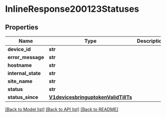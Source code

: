 # InlineResponse200123Statuses

## Properties
Name | Type | Description | Notes
------------ | ------------- | ------------- | -------------
**device_id** | **str** |  | [optional] 
**error_message** | **str** |  | [optional] 
**hostname** | **str** |  | [optional] 
**internal_state** | **str** |  | [optional] 
**site_name** | **str** |  | [optional] 
**status** | **str** |  | [optional] 
**status_since** | [**V1devicesbringuptokenValidTillTs**](V1devicesbringuptokenValidTillTs.md) |  | [optional] 

[[Back to Model list]](../README.md#documentation-for-models) [[Back to API list]](../README.md#documentation-for-api-endpoints) [[Back to README]](../README.md)

